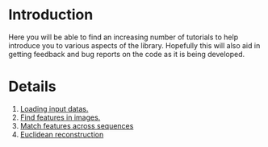 # Introduction #

Here you will be able to find an increasing number of tutorials to help introduce you to various aspects of the library. Hopefully this will also aid in getting feedback and bug reports on the code as it is being developed.

# Details #

  1. [Loading input datas.](load_input.md)
  1. [Find features in images.](PointsToTrack_tut.md)
  1. [Match features across sequences](Matching_tuto.md)
  1. [Euclidean reconstruction](Euclidean_reconstruction.md)